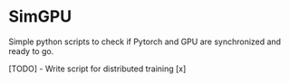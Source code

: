 # SimGPU

Simple python scripts to check if Pytorch and GPU are synchronized and ready to go. 

[TODO] - Write script for distributed training [x] 
